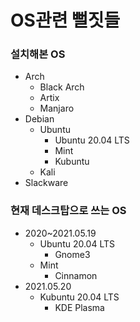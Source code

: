 # OS관련 뻘짓들

### 설치해본 OS
- Arch
  - Black Arch
  - Artix
  - Manjaro
- Debian
  - Ubuntu
    - Ubuntu 20.04 LTS
    - Mint
    - Kubuntu
  - Kali
- Slackware


### 현재 데스크탑으로 쓰는 OS

- 2020~2021.05.19
  - Ubuntu 20.04 LTS
    - Gnome3
  - Mint
    - Cinnamon
- 2021.05.20
  - Kubuntu 20.04 LTS
    - KDE Plasma
